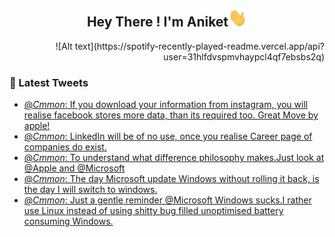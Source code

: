 <h2 align='center'>Hey There ! I'm Aniket<img src="https://raw.githubusercontent.com/ABSphreak/ABSphreak/master/gifs/Hi.gif" width="30px"></h2>

<p align="right">![Alt text](https://spotify-recently-played-readme.vercel.app/api?user=31hlfdvspmvhaypcl4qf7ebsbs2q)</p>


### 📱 Latest Tweets

<!-- TWITTER:START -->
- [@_Cmmon_: If you download your information from instagram, you will realise facebook stores more data, than its required too. Great Move by apple!](https://rss.app/articles/cb4e791f6f6d729c074351566bd3a7c508111d6e201cbfeccdecb855969266d3f70cea0d6dd8de6af2a5627edb11079766d66fe5c610)
- [@_Cmmon_: LinkedIn will be of no use, once you realise Career page of companies do exist.](https://rss.app/articles/cb4e791f6f6d729c074351566bd3a7c508111d6e201cbfeccdecb855969266d3f70cea0d6ad1d76ef6a16f74d7120b9a63d26ae7c510)
- [@_Cmmon_: To understand what difference philosophy makes.Just look at @Apple and @Microsoft](https://rss.app/articles/cb4e791f6f6d729c074351566bd3a7c508111d6e201cbfeccdecb855969266d3f70cea0d6ad1d76cf6a6687adf1c089067d661e3c415)
- [@_Cmmon_: The day Microsoft update Windows without rolling it back, is the day I will switch to windows.](https://rss.app/articles/cb4e791f6f6d729c074351566bd3a7c508111d6e201cbfeccdecb855969266d3f70cea0d6ad1d76cf3aa637cdc150a9b66d56ee9c61a)
- [@_Cmmon_: Just a gentle reminder @Microsoft Windows sucks.I rather use Linux instead of using shitty bug filled unoptimised battery consuming Windows.](https://rss.app/articles/cb4e791f6f6d729c074351566bd3a7c508111d6e201cbfeccdecb855969266d3f70cea0d6ad1d76cf3aa697fda110d9760d76de2c712)
<!-- TWITTER:END -->
